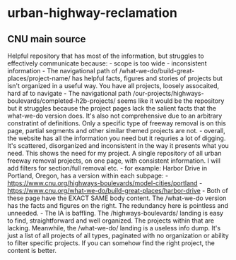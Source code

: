 # urban-highway-reclamation

## CNU main source
Helpful repository that has most of the information, but struggles to effectively communicate because:
    - scope is too wide
    - inconsistent information
        - The navigational path of /what-we-do/build-great-places/project-name/ has helpful facts, figures and stories of projects
        but isn't organized in a useful way. You have all projects, loosely assocaited, hard af to navigate
        - The navigational path /our-projects/highways-boulevards/completed-h2b-projects/ seems like it would be the repository but 
        it struggles because the project pages lack the salient facts that the what-we-do version does. It's also not comprehensive due
        to an arbitrary constratint of definitions. Only a specific type of freeway removal is on this page, partial segments and other
        similar themed projects are not. 
    - overall, the website has all the information you need but it requries a lot of digging. It's scattered, disorganized and inconsistent
    in the way it presents what you need. This shows the need for my project. A single repository of all urban freeway removal projects, on
    one page, with consistent information. I will add filters for section/full removal etc.
    - for example: Harbor Drive in Portland, Oregon, has a version within each subpage:
        - https://www.cnu.org/highways-boulevards/model-cities/portland
        - https://www.cnu.org/what-we-do/build-great-places/harbor-drive
        - Both of these page have the EXACT SAME body content. The /what-we-do version has the facts and figures on the right. The redundancy
        here is pointless and unneeded. 
        - The IA is baffling. The /highways-boulevards/ landing is easy to find, straightforward and well organized. The projects within that
        are lacking. Meanwhile, the /what-we-do/ landing is a useless info dump. It's just a list of all projects of all types, paginated with
        no organization or ability to filter specific projects. If you can somehow find the right project, the content is better.